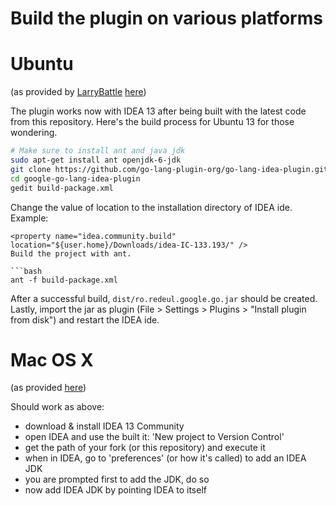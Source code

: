 Build the plugin on various platforms
============

Ubuntu
===

(as provided by [LarryBattle](https://github.com/LarryBattle) [here](https://github.com/go-lang-plugin-org/go-lang-idea-plugin/issues/248#issuecomment-29878589))

The plugin works now with IDEA 13 after being built with the latest code from this repository.
Here's the build process for Ubuntu 13 for those wondering.

``` bash
# Make sure to install ant and java jdk
sudo apt-get install ant openjdk-6-jdk
git clone https://github.com/go-lang-plugin-org/go-lang-idea-plugin.git
cd google-go-lang-idea-plugin
gedit build-package.xml
```

Change the value of location to the installation directory of IDEA ide.
Example:

```
<property name="idea.community.build" location="${user.home}/Downloads/idea-IC-133.193/" />
Build the project with ant.

```bash
ant -f build-package.xml
```

After a successful build, ```dist/ro.redeul.google.go.jar``` should be created.
Lastly, import the jar as plugin (File > Settings > Plugins > "Install plugin from disk") and restart the IDEA ide.


Mac OS X
===

(as provided [here](https://github.com/go-lang-plugin-org/go-lang-idea-plugin/issues/306#issuecomment-30012659))

Should work as above:

- download & install IDEA 13 Community
- open IDEA and use the built it: 'New project to Version Control'
- get the path of your fork (or this repository) and execute it
- when in IDEA, go to 'preferences' (or how it's called) to add an IDEA JDK
- you are prompted first to add the JDK, do so
- now add IDEA JDK by pointing IDEA to itself

